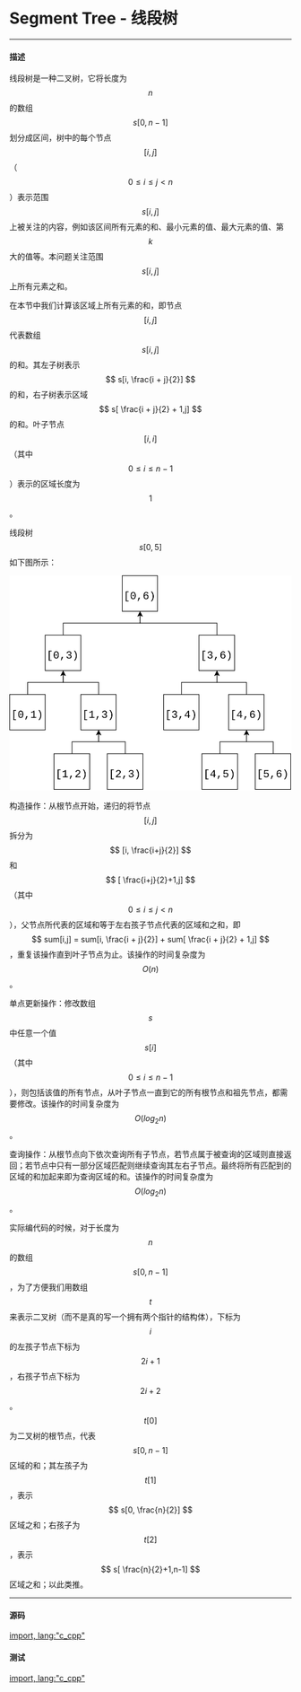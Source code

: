 # Segment Tree - 线段树

--------

#### 描述

线段树是一种二叉树，它将长度为$$ n $$的数组$$ s[0,n - 1] $$划分成区间，树中的每个节点$$ [i,j] $$（$$ 0 \leq i \leq j \lt n $$）表示范围$$ s[i,j] $$上被关注的内容，例如该区间所有元素的和、最小元素的值、最大元素的值、第$$ k $$大的值等。本问题关注范围$$ s[i,j] $$上所有元素之和。

在本节中我们计算该区域上所有元素的和，即节点$$ [i,j] $$代表数组$$ s[i,j] $$的和。其左子树表示$$ s[i, \frac{i + j}{2}] $$的和，右子树表示区域$$ s[ \frac{i + j}{2} + 1,j] $$的和。叶子节点$$ [i,i] $$（其中$$ 0 \leq i \leq n - 1 $$）表示的区域长度为$$ 1 $$。

线段树$$ s[0,5] $$如下图所示：

![SegmentTree1.svg](../res/SegmentTree1.svg)

构造操作：从根节点开始，递归的将节点$$ [i,j] $$拆分为$$ [i, \frac{i+j}{2}] $$和$$ [ \frac{i+j}{2}+1,j] $$（其中$$ 0 \leq i \leq j \lt n $$），父节点所代表的区域和等于左右孩子节点代表的区域和之和，即$$ sum[i,j] = sum[i, \frac{i + j}{2}] + sum[ \frac{i + j}{2} + 1,j] $$，重复该操作直到叶子节点为止。该操作的时间复杂度为$$ O(n) $$。

单点更新操作：修改数组$$ s $$中任意一个值$$ s[i] $$（其中$$ 0 \leq i \leq n-1 $$），则包括该值的所有节点，从叶子节点一直到它的所有根节点和祖先节点，都需要修改。该操作的时间复杂度为$$ O(log_2⁡n) $$。

查询操作：从根节点向下依次查询所有子节点，若节点属于被查询的区域则直接返回；若节点中只有一部分区域匹配则继续查询其左右子节点。最终将所有匹配到的区域的和加起来即为查询区域的和。该操作的时间复杂度为$$ O(log_2⁡n) $$。

实际编代码的时候，对于长度为$$ n $$的数组$$ s[0,n-1] $$，为了方便我们用数组$$ t $$来表示二叉树（而不是真的写一个拥有两个指针的结构体），下标为$$ i $$的左孩子节点下标为$$ 2i+1 $$，右孩子节点下标为$$ 2i+2 $$。$$ t[0] $$为二叉树的根节点，代表$$ s[0,n-1] $$区域的和；其左孩子为$$ t[1] $$，表示$$ s[0, \frac{n}{2}] $$区域之和；右孩子为$$ t[2] $$，表示$$ s[ \frac{n}{2}+1,n-1] $$区域之和；以此类推。

--------

#### 源码

[import, lang:"c_cpp"](../../../src/DataStructure/SegmentTree.h)

#### 测试

[import, lang:"c_cpp"](../../../src/DataStructure/SegmentTree.cpp)
